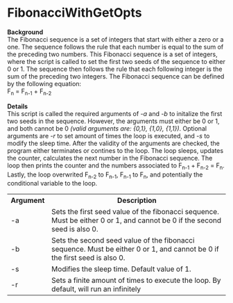 # FibonacciWithGetOpts
<b>Background</b></br>
The Fibonacci sequence is a set of integers that start with either a zero or a one. The sequence follows the rule that each number is equal to the sum of the preceding two numbers.
This Fibonacci sequence is a set of integers, where the script is called to set the first two seeds of the sequence to either 0 or 1. The sequence then follows the rule that each following integer is the sum of the preceding two integers. The Fibonacci sequence can be defined by the following equation:</br>
F<sub>n</sub> = F<sub>n-1</sub> + F<sub>n-2</sub>

<b>Details</b></br>
This script is called the required arguments of <i>-a</i> and <i>-b</i> to initalize the first two seeds in the sequence. However, the arguments must either be 0 or 1, and both cannot be 0 <i>(valid arguments are: {0,1}, {1,0}, {1,1})</i>. Optional arguments are <i>-r</i> to set amount of times the loop is executed, and <i>-s</i> to modify the sleep time. After the validity of the arguments are checked, the program either terminates or contines to the loop. The loop sleeps, updates the counter, calculates the next number in the Fibonacci sequence. The loop then prints the counter and the numbers associated to F<sub>n-1</sub> + F<sub>n-2</sub> = F<sub>n</sub>. Lastly, the loop overwrited F<sub>n-2</sub> to F<sub>n-1</sub>, F<sub>n-1</sub> to F<sub>n</sub>, and potentially the conditional variable to the loop.

<table>
  <tr>
    <th>Argument</th>
    <th>Description</th>
  </tr>
  <tr>
    <td>-a</td>
    <td>Sets the first seed value of the fibonacci sequence. Must be either 0 or 1, and cannot be 0 if the second seed is also 0.</td>
  </tr>
  <tr>
    <td>-b</td>
    <td>Sets the second seed value of the fibonacci sequence. Must be either 0 or 1, and cannot be 0 if the first seed is also 0.</td>
  </tr>
  <tr>
    <td>-s</td>
    <td>Modifies the sleep time. Default value of 1.</td>
  </tr>
  <tr>
    <td>-r</td>
    <td>Sets a finite amount of times to execute the loop. By default, will run an infinitely</td>
  </tr>
</table>
